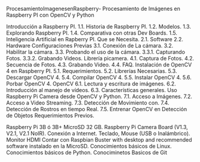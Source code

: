 ProcesamientoImagenesenRaspberry-
Procesamiento de Imágenes en Raspberry PI con OpenCV y Python

Introducción a Raspberry PI.
1.1.	Historia de Raspberry PI.
1.2.	Modelos.
1.3.	Explorando Raspberry PI.
1.4.	Comparativa con otras Dev Boards.
1.5.	Inteligencia Artificial en Rapberry PI.
Que se Necesita.
2.1.	Software
2.2.	Hardware
Configuraciones Previas
3.1.	Conexión de La cámara.
3.2.	Habilitar la cámara.
3.3.	Probando el uso de la cámara.
3.3.1.	Capturando Fotos.
3.3.2.	Grabando Videos.
Librería picamera.
4.1.	Captura de Fotos.
4.2.	Secuencia de Fotos.
4.3.	Grabando Video.
4.4.	FAQ.
Instalación de OpenCV 4 en Raspberry PI.
5.1.	Requerimientos.
5.2.	Librerías Necesarias.
5.3.	Descargar OpenCV 4.
5.4.	Compilar OpenCV 4.
5.5.	Instalar OpenCV 4.
5.6.	Porbar OpenCV 4.
OpenCV
6.1.	Lectura y escritura de imágenes.
6.2.	Introducción al manejo de vídeos.
6.3.	Características generales.
Uso Raspberry Pi Camera desde OpenCV y Python.
7.1.	Acceso a Imágenes.
7.2.	Acceso a Video Streaming.
7.3.	Detección de Movimiento con.
7.4.	Detección de Rostros en tiempo Real.
7.5.	Entrenar OpenCV en Detección de Objetos
Requerimientos Previos.

Raspberry Pi 3B ó 3B+
MicroSD 32 GB.
Raspberry Pi Camera Board (V1.3, V2.1, V2.1 NoIR).
Conexión a Internet.
Teclado, Mouse (USB o Inalámbrico).
Monitor HDMI
Contar con Raspbian Buster with desktop and recommended software instalado en la MicroSD.
Conocimientos básicos de Linux.
Conocimientos básicos de Python.
Conociminetos Basicos de Git
